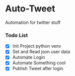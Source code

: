 # Auto-Tweet
Automation for twitter stuff

### Todo List
- [x] Init Project python venv
- [x] Set and Read json user data
- [x] Automate Login
- [x] Automate Something cool
- [x] Publish Tweet after login